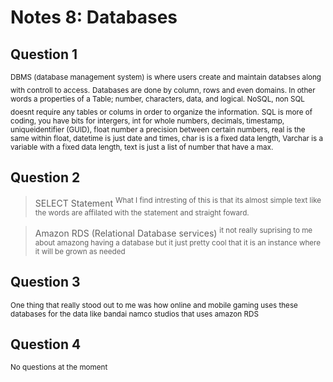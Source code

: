 # Notes 8: Databases


## Question 1
<sub> DBMS (database management system) is where users create and maintain databses along with controll to access.</sub>
<sub> Databases are done by column, rows and even domains. In other words a properties of a Table; number, characters, data, and logical. </sub>
<sub> NoSQL, non SQL doesnt require any tables or colums in order to organize the information.</sub>
<sub> SQL is more of coding, you have bits for intergers, int for whole numbers, decimals, timestamp, uniqueidentifier (GUID), float number a precision between certain numbers, real is the same within float, datetime is just date and times, char is is a fixed data length, Varchar is a variable with a fixed data length, text is just a list of number that have a max.</sub>

## Question 2

> SELECT Statement 
<sup> What I find intresting of this is that its almost simple text like the words are affilated with the statement and straight foward.</sup>

> Amazon RDS (Relational Database services) 
<sup> it not really suprising to me about amazong having a database but it just pretty cool that it is an instance where it will be grown as needed</sup>


## Question 3
<sub> One thing that really stood out to me was how online and mobile gaming uses these databases for the data  like bandai namco studios that uses amazon RDS </sub>
 

## Question 4 
 <sub> No questions at the moment </sub>
